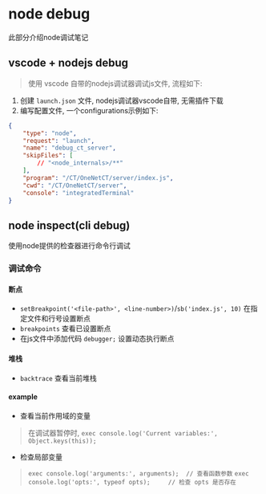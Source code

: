# node debug
此部分介绍node调试笔记

## vscode + nodejs debug
> 使用 vscode 自带的nodejs调试器调试js文件, 流程如下:
1. 创建 `launch.json` 文件, nodejs调试器vscode自带, 无需插件下载
2. 编写配置文件, 一个configurations示例如下:
```json
{
    "type": "node",
    "request": "launch",
    "name": "debug_ct_server",
    "skipFiles": [
        // "<node_internals>/**"
    ],
    "program": "/CT/OneNetCT/server/index.js",
    "cwd": "/CT/OneNetCT/server",
    "console": "integratedTerminal"
}
```

## node inspect(cli debug)

使用node提供的检查器进行命令行调试

### 调试命令

#### 断点

- `setBreakpoint('<file-path>', <line-number>)`/`sb('index.js', 10)` 在指定文件和行号设置断点
- `breakpoints` 查看已设置断点
- 在js文件中添加代码 `debugger;` 设置动态执行断点

#### 堆栈

- `backtrace` 查看当前堆栈

#### example

- 查看当前作用域的变量
> 在调试器暂停时, `exec console.log('Current variables:', Object.keys(this));`

- 检查局部变量
> `exec console.log('arguments:', arguments);  // 查看函数参数`
> `exec console.log('opts:', typeof opts);     // 检查 opts 是否存在`
